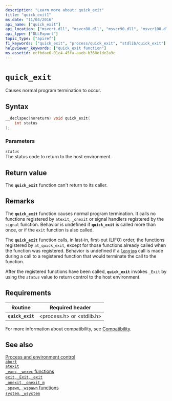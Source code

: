 ```yaml
---
description: "Learn more about: quick_exit"
title: "quick_exit1"
ms.date: "11/04/2016"
api_name: ["quick_exit"]
api_location: ["msvcrt.dll", "msvcr80.dll", "msvcr90.dll", "msvcr100.dll", "msvcr100_clr0400.dll", "msvcr110.dll", "msvcr110_clr0400.dll", "msvcr120.dll", "msvcr120_clr0400.dll", "ucrtbase.dll", "api-ms-win-crt-runtime-l1-1-0.dll"]
api_type: ["DLLExport"]
topic_type: ["apiref"]
f1_keywords: ["quick_exit", "process/quick_exit", "stdlib/quick_exit"]
helpviewer_keywords: ["quick_exit function"]
ms.assetid: ecfbdae6-01c4-45fa-aaeb-b368e1de2a9c
---
```

# `quick_exit`

Causes normal program termination to occur.

## Syntax

```C
__declspec(noreturn) void quick_exit(
    int status
);
```

### Parameters

*`status`*\
The status code to return to the host environment.

## Return value

The **`quick_exit`** function can't return to its caller.

## Remarks

The **`quick_exit`** function causes normal program termination. It calls no functions registered by `atexit`, `_onexit` or signal handlers registered by the `signal` function. Behavior is undefined if **`quick_exit`** is called more than once, or if the `exit` function is also called.

The **`quick_exit`** function calls, in last-in, first-out (LIFO) order, the functions registered by `at_quick_exit`, except for those functions already called when the function was registered.  Behavior is undefined if a [`longjmp`](longjmp.md) call is made during a call to a registered function that would terminate the call to the  function.

After the registered functions have been called, **`quick_exit`** invokes `_Exit` by using the *`status`* value to return control to the host environment.

## Requirements

| Routine | Required header |
|---|---|
| **`quick_exit`** | \<process.h> or \<stdlib.h> |

For more information about compatibility, see [Compatibility](../compatibility.md).

## See also

[Process and environment control](../process-and-environment-control.md)\
[`abort`](abort.md)\
[`atexit`](atexit.md)\
[`_exec`, `_wexec` functions](../exec-wexec-functions.md)\
[`exit`, `_Exit`, `_exit`](exit-exit-exit.md)\
[`_onexit`, `_onexit_m`](onexit-onexit-m.md)\
[`_spawn`, `_wspawn` functions](../spawn-wspawn-functions.md)\
[`system`, `_wsystem`](system-wsystem.md)
